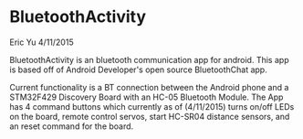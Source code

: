 # BluetoothActivity
Eric Yu
4/11/2015

BluetoothActivity is an bluetooth communication app for android. This app is based off of Android Developer's open source BluetoothChat app.

Current functionality is a BT connection between the Android phone and a STM32F429 Discovery Board with an HC-05 Bluetooth Module. The App has 4 command buttons which currently as of (4/11/2015) turns on/off LEDs on the board, remote control servos, start HC-SR04 distance sensors, and an reset command for the board.

